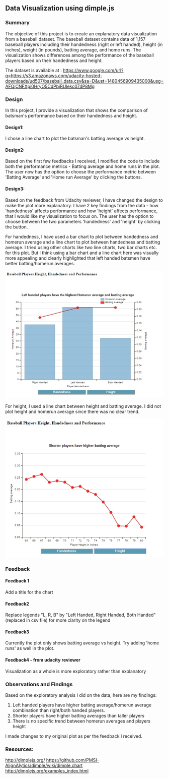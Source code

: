 ## Data Visualization using dimple.js

### Summary
The objective of this project is to create an explanatory data visualization from a baseball dataset. The baseball dataset contains data of 1,157 baseball players including their handedness (right or left handed), height (in inches), weight (in pounds), batting average, and home runs. The visualization shows differences among the performance of the baseball players based on their handedness and height.

The dataset is available at :
https://www.google.com/url?q=https://s3.amazonaws.com/udacity-hosted-downloads/ud507/baseball_data.csv&sa=D&ust=1480456909435000&usg=AFQjCNFXpi0HryO5CdPbjRUlekc074P8Mg
    

### Design
In this project, I provide a visualization that shows the comparison of batsman's performance based on their handedness and height. 

#### Design1:
I chose a line chart to plot the batsman's batting average vs height. 

#### Design2:
Based on the first few feedbacks I received, I modified the code to include both the performance metrics - Batting average and home runs in the plot. The user now has the option to choose the performance metric between 'Batting Average' and 'Home run Average' by clicking the buttons.

#### Design3:
Based on the feedback from Udacity reviewer, I have changed the design to make the plot more explanatory. I have 2 key findings from the data - how 'handedness' affects performance and how 'height' affects performance, that I would like my visualization to focus on. The user has the option to choose between the two parameters 'handedness' and 'height' by clicking the button.

For handedness, I have used a bar chart to plot between handedness and homerun average and a line chart to plot between handedness and batting average. I tried using other charts like two line charts, two bar charts etc. for this plot. But I think using a bar chart and a line chart here was visually more appealing and clearly highlighted that left handed batsmen have better batting/homerun averages.

![](https://github.com/swethag04/Data-Visualization/blob/master/Handedness.jpg)

For height, I used a line chart between height and batting average. I did not plot height and homerun average since there was no clear trend.

![](https://github.com/swethag04/Data-Visualization/blob/master/Height.jpg)

### Feedback

#### Feedback 1
Add a title for the chart

#### Feedback2
Replace legends "L, R, B" by "Left Handed, Right Handed, Both Handed" (replaced in csv file) for more clarity on the legend

#### Feedback3
Currently the plot only shows batting average vs height. Try adding 'home runs' as well in the plot.

#### Feedback4 - from udacity reviewer
Visualization as a whole is more exploratory rather than explanatory

### Observations and Findings
Based on the exploratory analysis I did on the data, here are my findings:
1. Left handed players have higher batting average/homerun average combination  than  right/both handed players.
2. Shorter players have higher batting averages than taller players
3. There is no specific trend between homerun averages and players height

I made changes to my original plot as per the feedback I received.

### Resources:
http://dimplejs.org/
https://github.com/PMSI-AlignAlytics/dimple/wiki/dimple.chart
http://dimplejs.org/examples_index.html
